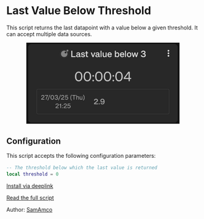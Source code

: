 # Last Value Below Threshold

This script returns the last datapoint with a value below a given threshold. It can accept multiple data sources.

<div style="text-align: center;">
    <img src="image.jpg" alt="Total this period" style="width: 400px; height: auto;">
</div>

## Configuration

This script accepts the following configuration parameters:

```lua
-- The threshold below which the last value is returned
local threshold = 0
```

[Install via deeplink](trackandgraph://lua_inject_url?url=https://www.github.com/SamAmco/track-and-graph/tree/master/lua/community/datapoint/last-value-below-threshold/script.lua)

[Read the full script](./script.lua)

Author: [SamAmco](https://github.com/SamAmco)
